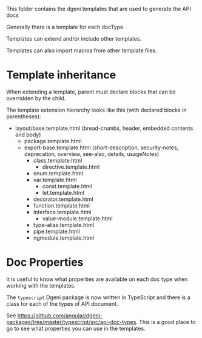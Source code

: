 This folder contains the dgeni templates that are used to generate the API docs

Generally there is a template for each docType.

Templates can extend and/or include other templates. 

Templates can also import macros from other template files.

# Template inheritance

When extending a template, parent must declare blocks that can be overridden by the child. 

The template extension hierarchy looks like this (with declared blocks in parentheses):

- layout/base.template.html (bread-crumbs, header, embedded contents and body)
  - package.template.html
  - export-base.template.html (short-description, security-notes, deprecation, overview, see-also, details, usageNotes)
    - class.template.html
      - directive.template.html
    - enum.template.html
    - var.template.html
      - const.template.html
      - let.template.html
    - decorator.template.html
    - function.template.html
    - interface.template.html
      - value-module.template.html
    - type-alias.template.html
    - pipe.template.html
    - ngmodule.template.html

# Doc Properties

It is useful to know what properties are available on each doc type when working with the templates.

The `typescript` Dgeni package is now written in TypeScript and there is a class for each of the types of API document. 

See https://github.com/angular/dgeni-packages/tree/master/typescript/src/api-doc-types.
This is a good place to go to see what properties you can use in the templates.
